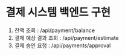 # 결제 시스템 백엔드 구현

1. 잔액 조회 : /api/payment/balance
2. 결제 예상 결과 조회 : /api/payment/estimate
3. 결제 승인 요청 : /api/payments/approval
